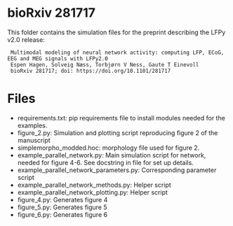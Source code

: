bioRxiv 281717
==============

This folder contains the simulation files for the preprint describing the LFPy v2.0 release:

     Multimodal modeling of neural network activity: computing LFP, ECoG, EEG and MEG signals with LFPy2.0
     Espen Hagen, Solveig Næss, Torbjørn V Ness, Gaute T Einevoll
     bioRxiv 281717; doi: https://doi.org/10.1101/281717

Files
=====
* requirements.txt: pip requirements file to install modules needed for the examples. 
* figure_2.py: Simulation and plotting script reproducing figure 2 of the manuscript
* simplemorpho_modded.hoc: morphology file used for figure 2.
* example_parallel_network.py: Main simulation script for network, needed for figure 4-6. See docstring in file for set up details.
* example_parallel_network_parameters.py: Corresponding parameter script
* example_parallel_network_methods.py: Helper script
* example_parallel_network_plotting.py: Helper script
* figure_4.py: Generates figure 4
* figure_5.py: Generates figure 5
* figure_6.py: Generates figure 6

